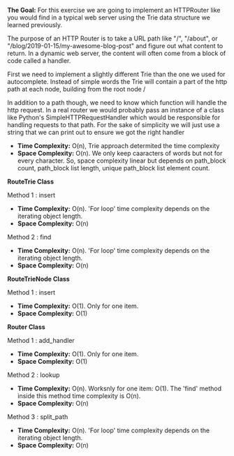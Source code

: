 **The Goal:** For this exercise we are going to implement an HTTPRouter like you would find in a typical web server using the Trie data structure we learned previously.

The purpose of an HTTP Router is to take a URL path like "/", "/about", or "/blog/2019-01-15/my-awesome-blog-post" and figure out what content to return. In a dynamic web server, the content will often come from a block of code called a handler.

First we need to implement a slightly different Trie than the one we used for autocomplete. Instead of simple words the Trie will contain a part of the http path at each node, building from the root node /

In addition to a path though, we need to know which function will handle the http request. In a real router we would probably pass an instance of a class like Python's SimpleHTTPRequestHandler which would be responsible for handling requests to that path. For the sake of simplicity we will just use a string that we can print out to ensure we got the right handler

- **Time Complexity:** O(n), Trie approach determited the time complexity
- **Space Complexity:** O(n). We only keep caaracters of words but not for every character. So, space complexity linear but depends on path_block count, path_block list length, unique path_block list element count.


**RouteTrie Class**

Method 1 : insert
- **Time Complexity:** O(n). 'For loop' time complexity depends on the iterating object length.
- **Space Complexity:** O(n)

Method 2 : find
- **Time Complexity:** O(n). 'For loop' time complexity depends on the iterating object length.
- **Space Complexity:** O(n)


**RouteTrieNode Class**

Method 1 : insert

- **Time Complexity:** O(1). Only for one item.
- **Space Complexity:** O(1)


**Router Class**

Method 1 : add_handler
- **Time Complexity:** O(1). Only for one item.
- **Space Complexity:** O(1)

Method 2 : lookup
- **Time Complexity:**  O(n). Worksnly for one item: O(1). The 'find' method inside this method time complexity is O(n).
- **Space Complexity:** O(n)

Method 3 : split_path
- **Time Complexity:**  O(n). 'For loop' time complexity depends on the iterating object length.
- **Space Complexity:** O(n)